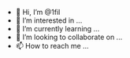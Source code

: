 - 👋 Hi, I’m @1fil
- 👀 I’m interested in ...
- 🌱 I’m currently learning ...
- 💞️ I’m looking to collaborate on ...
- 📫 How to reach me ...

<!---
1fil/1fil is a ✨ special ✨ repository because its `README.md` (this file) appears on your GitHub profile.
You can click the Preview link to take a look at your changes.
--->
